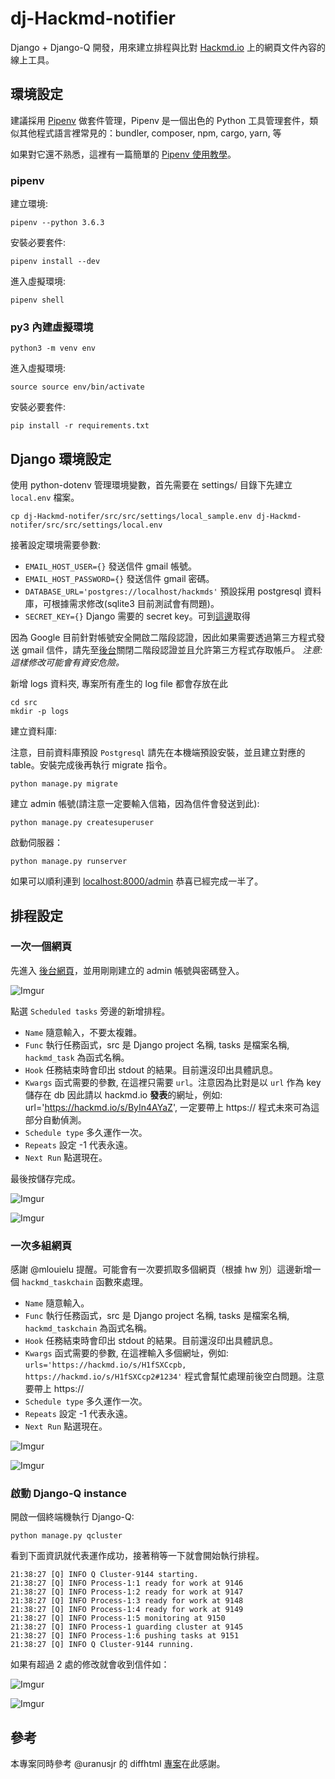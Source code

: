 # dj-Hackmd-notifier

Django + Django-Q 開發，用來建立排程與比對 [Hackmd.io](https://hackmd.io/) 上的網頁文件內容的線上工具。


## 環境設定

建議採用 [Pipenv](https://github.com/kennethreitz/pipenv) 做套件管理，Pipenv 是一個出色的 Python 工具管理套件，類似其他程式語言裡常見的：bundler, composer, npm, cargo, yarn, 等

如果對它還不熟悉，這裡有一篇簡單的 [Pipenv 使用教學](https://chairco.github.io/posts/2017/02/Pipenv%20tutorial.html)。

### pipenv

建立環境:
```
pipenv --python 3.6.3
```

安裝必要套件:
```
pipenv install --dev
```

進入虛擬環境:
```
pipenv shell
```


### py3 內建虛擬環境

```
python3 -m venv env
```

進入虛擬環境:
```
source source env/bin/activate 
```

安裝必要套件:
```
pip install -r requirements.txt
```


## Django 環境設定

使用 python-dotenv 管理環境變數，首先需要在 settings/ 目錄下先建立 `local.env` 檔案。

```
cp dj-Hackmd-notifer/src/src/settings/local_sample.env dj-Hackmd-notifer/src/src/settings/local.env 
```

接著設定環境需要參數:

+ `EMAIL_HOST_USER={}` 發送信件 gmail 帳號。
+ `EMAIL_HOST_PASSWORD={}` 發送信件 gmail 密碼。
+ `DATABASE_URL='postgres://localhost/hackmds'` 預設採用 postgresql 資料庫，可根據需求修改(sqlite3 目前測試會有問題)。
+ `SECRET_KEY={}` Django 需要的 secret key。可到[這邊](https://www.miniwebtool.com/django-secret-key-generator/)取得

因為 Google 目前針對帳號安全開啟二階段認證，因此如果需要透過第三方程式發送 gmail 信件，請先至[後台](https://myaccount.google.com/lesssecureapps)關閉二階段認證並且允許第三方程式存取帳戶。 *注意: 這樣修改可能會有資安危險。*


新增 logs 資料夾, 專案所有產生的 log file 都會存放在此
```
cd src
mkdir -p logs
```


建立資料庫:

注意，目前資料庫預設 `Postgresql` 請先在本機端預設安裝，並且建立對應的 table。安裝完成後再執行 migrate 指令。

```
python manage.py migrate
```

建立 admin 帳號(請注意一定要輸入信箱，因為信件會發送到此):
```
python manage.py createsuperuser
```

啟動伺服器：
```
python manage.py runserver
```

如果可以順利連到 [localhost:8000/admin](http://localhost:8000/admin) 恭喜已經完成一半了。


## 排程設定


### 一次一個網頁

先進入 [後台網頁](http://localhost:8000/admin/)，並用剛剛建立的 admin 帳號與密碼登入。

![Imgur](https://i.imgur.com/OpHhXEU.png)


點選 `Scheduled tasks` 旁邊的新增排程。

+ `Name` 隨意輸入，不要太複雜。
+ `Func` 執行任務函式，src 是 Django project 名稱, tasks 是檔案名稱, `hackmd_task` 為函式名稱。
+ `Hook` 任務結束時會印出 stdout 的結果。目前還沒印出具體訊息。
+ `Kwargs` 函式需要的參數, 在這裡只需要 `url`。注意因為比對是以 `url` 作為 key 儲存在 db 因此請以 hackmd.io **發表**的網址，例如: url='https://hackmd.io/s/ByIn4AYaZ', 一定要帶上 https:// 程式未來可為這部分自動偵測。
+ `Schedule type` 多久運作一次。
+ `Repeats` 設定 -1 代表永遠。
+ `Next Run` 點選現在。

最後按儲存完成。 

![Imgur](https://i.imgur.com/5NXFgC2.png)

![Imgur](https://i.imgur.com/yMSlUX8.png)


### 一次多組網頁

感謝 @mlouielu 提醒。可能會有一次要抓取多個網頁（根據 hw 別）這邊新增一個 `hackmd_taskchain` 函數來處理。

+ `Name` 隨意輸入。
+ `Func` 執行任務函式，src 是 Django project 名稱, tasks 是檔案名稱, `hackmd_taskchain` 為函式名稱。
+ `Hook` 任務結束時會印出 stdout 的結果。目前還沒印出具體訊息。
+ `Kwargs` 函式需要的參數, 在這裡輸入多個網址，例如: `urls='https://hackmd.io/s/H1fSXCcpb, https://hackmd.io/s/H1fSXCcp2#1234'` 程式會幫忙處理前後空白問題。注意要帶上 https://
+ `Schedule type` 多久運作一次。
+ `Repeats` 設定 -1 代表永遠。
+ `Next Run` 點選現在。

![Imgur](https://i.imgur.com/gKKxho0.png) 

![Imgur](https://i.imgur.com/ukz8lEH.png)


### 啟動 Django-Q instance

開啟一個終端機執行 Django-Q:

```
python manage.py qcluster
```

看到下面資訊就代表運作成功，接著稍等一下就會開始執行排程。

```
21:38:27 [Q] INFO Q Cluster-9144 starting.
21:38:27 [Q] INFO Process-1:1 ready for work at 9146
21:38:27 [Q] INFO Process-1:2 ready for work at 9147
21:38:27 [Q] INFO Process-1:3 ready for work at 9148
21:38:27 [Q] INFO Process-1:4 ready for work at 9149
21:38:27 [Q] INFO Process-1:5 monitoring at 9150
21:38:27 [Q] INFO Process-1 guarding cluster at 9145
21:38:27 [Q] INFO Process-1:6 pushing tasks at 9151
21:38:27 [Q] INFO Q Cluster-9144 running.
```


如果有超過 2 處的修改就會收到信件如：

![Imgur](https://i.imgur.com/rnDd7Xu.png)

![Imgur](https://i.imgur.com/kXyu18I.png)


## 參考

本專案同時參考 @uranusjr 的 diffhtml [專案](https://github.com/uranusjr/diffhtml)在此感謝。




